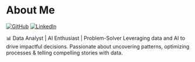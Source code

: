 # About Me

[![GitHub](https://img.shields.io/badge/GitHub-%40nkosana-239a3b.svg)](https://github.com/nkosanamolefe)
[![LinkedIn](https://img.shields.io/badge/Linked-in-0c66c3.svg)](https://www.linkedin.com/in/gn-molefe/)

📊 Data Analyst | AI Enthusiast | Problem-Solver Leveraging data and AI to drive impactful decisions. Passionate about uncovering patterns, optimizing processes & telling compelling stories with data.
